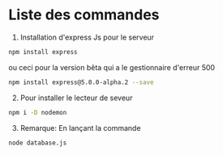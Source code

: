 # Liste des commandes

1. Installation d'express Js pour le serveur

```bash
npm install express
```
ou ceci pour la version bêta qui a le gestionnaire d'erreur 500
```bash
npm install express@5.0.0-alpha.2 --save
```


2. Pour installer le lecteur de seveur
```bash
npm i -D nodemon
```

3. Remarque: 
En lançant la commande 

```bash
node database.js
```
